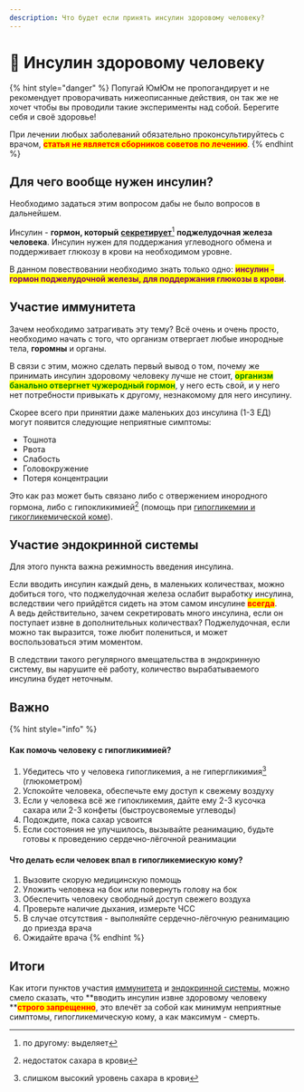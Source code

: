 ```yaml
---
description: Что будет если принять инсулин здоровому человеку?
---
```


# 💉 Инсулин здоровому человеку

{% hint style="danger" %}
Попугай ЮмЮм не пропогандирует и не рекомендует проворачивать нижеописанные действия, он так же не хочет чтобы вы проводили такие эксперименты над собой. Берегите себя и своё здоровье!

При лечении любых заболеваний обязательно проконсультируйтесь с врачом, <mark style="color:red;">**статья не является сборников советов по лечению**</mark>.
{% endhint %}

## Для чего вообще нужен инсулин? <a href="#why-do-you-need-insulin" id="why-do-you-need-insulin"></a>

Необходимо задаться этим вопросом дабы не было вопросов в дальнейшем.

Инсулин - **гормон, который** [**секретирует**](#user-content-fn-1)[^1] **поджелудочная железа человека**. Инсулин нужен для поддержания углеводного обмена и поддерживает глюкозу в крови на необходимом уровне.

В данном повествовании необходимо знать только одно: <mark style="color:purple;">**инсулин - гормон поджелудочной железы, для поддержания глюкозы в крови**</mark>.

## Участие иммунитета <a href="#immune-system-involvement" id="immune-system-involvement"></a>

Зачем необходимо затрагивать эту тему? Всё очень и очень просто, необходимо начать с того, что организм отвергает любые инородные тела, **горомны** и органы.

В связи с этим, можно сделать первый вывод о том, почему же принимать инсулин здоровому человеку лучше не стоит, <mark style="color:green;">**организм банально отвергнет чужеродный гормон**</mark>, у него есть свой, и у него нет потребности привыкать к другому, незнакомому для него инсулину.

Скорее всего при принятии даже маленьких доз инсулина (1-3 ЕД) могут появится следующие неприятные симптомы:

* Тошнота
* Рвота
* Слабость
* Головокружение
* Потеря концентрации

Это как раз может быть связано либо с отвержением инородного гормона, либо с гипокликимией[^2] (помощь при [гипогликемии и гикогликемической коме](insulin-for-a-healthy-person.md#important)).

## Участие эндокринной системы <a href="#endocrine-system-involvement" id="endocrine-system-involvement"></a>

Для этого пункта важна режимность введения инсулина.

Если вводить инсулин каждый день, в маленьких количествах, можно добиться того, что поджелудочная железа ослабит выработку инсулина, вследствии чего прийдётся сидеть на этом самом инсулине <mark style="color:red;">**всегда**</mark>.\
А ведь действительно, зачем секретировать много инсулина, если он поступает извне в дополнительных количествах? Поджелудочная, если можно так выразится, тоже любит полениться, и может воспользоваться этим моментом.

В следствии такого регулярного вмещательства в эндокринную систему, вы нарушите её работу, количество вырабатываемого инсулина будет неточным.

## Важно <a href="#important" id="important"></a>

{% hint style="info" %}
#### Как помочь человеку с гипогликимией? <a href="#how-to-help-with-hypoglycemia" id="how-to-help-with-hypoglycemia"></a>

1. Убедитесь что у человека гипогликемия, а не гипергликимия[^3] (глюкометром)
2. Успокойте человека, обеспечьте ему доступ к свежему воздуху
3. Если у человека всё же гипокликемия, дайте ему 2-3 кусочка сахара или 2-3 конфеты (быстроусвояемые углеводы)
4. Подождите, пока сахар усвоится
5. Если состояния не улучшилось, вызывайте реанимацию, будьте готовы к проведению сердечно-лёгочной реанимации

#### Что делать если человек впал в гипогликемиескую кому? <a href="#how-to-help-with-hypoglycemic-coma" id="how-to-help-with-hypoglycemic-coma"></a>

1. Вызовите скорую медицинскую помощь
2. Уложить человека на бок или повернуть голову на бок
3. Обеспечить человеку свободный доступ свежего воздуха
4. Проверьте наличие дыхания, измерьте ЧСС
5. В случае отсутствия - выполняйте сердечно-лёгочную реанимацию до приезда врача
6. Ожидайте врача
{% endhint %}

## Итоги <a href="#results" id="results"></a>

Как итоги пунктов участия [иммунитета](insulin-for-a-healthy-person.md#immune-system-involvement) и [эндокринной системы](insulin-for-a-healthy-person.md#endocrine-system-involvement), можно смело сказать, что **вводить инсулин извне здоровому человеку **<mark style="color:red;">**строго запрещенно**</mark>, это влечёт за собой как минимум неприятные симптомы, гипогликемическую кому, а как максимум - смерть.

[^1]: по другому: выделяет

[^2]: недостаток сахара в крови

[^3]: слишком высокий уровень сахара в крови
